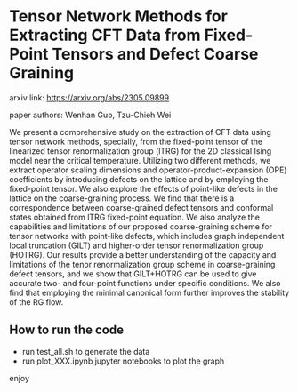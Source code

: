 # Tensor Network Methods for Extracting CFT Data from Fixed-Point Tensors and Defect Coarse Graining

arxiv link: <https://arxiv.org/abs/2305.09899>

paper authors: Wenhan Guo, Tzu-Chieh Wei

We present a comprehensive study on the extraction of CFT data using tensor network methods, specially, from the fixed-point tensor of the linearized tensor renormalization group (lTRG) for the 2D classical Ising model near the critical temperature. Utilizing two different methods, we extract operator scaling dimensions and operator-product-expansion (OPE) coefficients by introducing defects on the lattice and by employing the fixed-point tensor. We also explore the effects of point-like defects in the lattice on the coarse-graining process. We find that there is a correspondence between coarse-grained defect tensors and conformal states obtained from lTRG fixed-point equation. We also analyze the capabilities and limitations of our proposed coarse-graining scheme for tensor networks with point-like defects, which includes graph independent local truncation (GILT) and higher-order tensor renormalization group (HOTRG). Our results provide a better understanding of the capacity and limitations of the tenor renormalization group scheme in coarse-graining defect tensors, and we show that GILT+HOTRG can be used to give accurate two- and four-point functions under specific conditions. We also find that employing the minimal canonical form further improves the stability of the RG flow.


## How to run the code

- run test_all.sh to generate the data
- run plot_XXX.ipynb jupyter notebooks to plot the graph

enjoy


